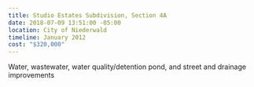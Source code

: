 ```yaml
---
title: Studio Estates Subdivision, Section 4A
date: 2018-07-09 13:51:00 -05:00
location: City of Niederwald
timeline: January 2012
cost: "$320,000"
---
```


Water, wastewater, water quality/detention pond, and street and drainage improvements
